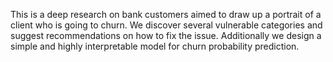 This is a deep research on bank customers aimed to draw up a portrait of a client who is going to churn. 
We discover several vulnerable categories and suggest recommendations on how to fix the issue.
Additionally we design a simple and highly interpretable model for churn probability prediction.
